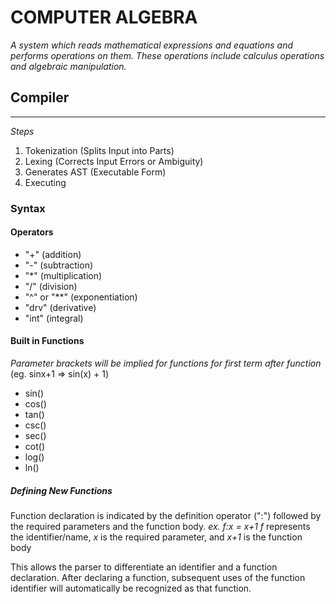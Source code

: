 # COMPUTER ALGEBRA

*A system which reads mathematical expressions and equations and performs operations on them. These operations include calculus operations and algebraic manipulation.*

## Compiler
---
*Steps*
1. Tokenization (Splits Input into Parts)
2. Lexing (Corrects Input Errors or Ambiguity)
3. Generates AST (Executable Form)
4. Executing

### Syntax
#### Operators
- "+" (addition)
- "-" (subtraction)
- "*" (multiplication)
- "/" (division)
- "^" or "**" (exponentiation)
- "drv" (derivative)
- "int" (integral)


#### Built in Functions
*Parameter brackets will be implied for functions for first term after function*
(eg. sinx+1 => sin(x) + 1)

- sin()
- cos()
- tan()
- csc()
- sec()
- cot()
- log()
- ln()

##### Defining New Functions
Function declaration is indicated by the definition operator (":") followed by the required parameters and the function body. 
_ex. f:x = x+1_ 
_f_ represents the identifier/name, _x_ is the required parameter, and _x+1_ is the function body

This allows the parser to differentiate an identifier and a function declaration. After declaring a function, subsequent uses of the function identifier will automatically be recognized as that function.